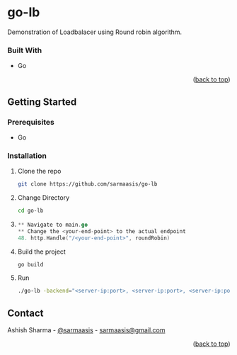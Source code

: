 # go-lb
Demonstration of Loadbalacer using Round robin algorithm.



### Built With

* Go

<p align="right">(<a href="#readme-top">back to top</a>)</p>

<!-- GETTING STARTED -->
## Getting Started

### Prerequisites

* Go

### Installation

1. Clone the repo
   ```sh
   git clone https://github.com/sarmaasis/go-lb
   ```
2. Change Directory
   ```sh
   cd go-lb
   ```
3.
    ```go
    ** Navigate to main.go
    ** Change the <your-end-point> to the actual endpoint 
    48. http.Handle("/<your-end-point>", roundRobin) 
    ```
4. Build the project
   ```sh
   go build 
   ```
5. Run
   ```sh
   ./go-lb -backend="<server-ip:port>, <server-ip:port>, <server-ip:port>"
   ```


<!-- CONTACT -->
## Contact

Ashish Sharma - [@sarmaasis](https://linkedin.com/in/sarmaasis) - sarmaasis@gmail.com

<p align="right">(<a href="#readme-top">back to top</a>)</p>




